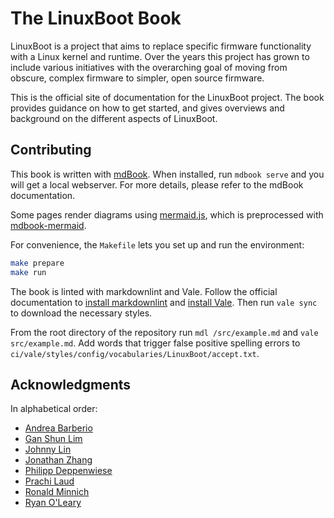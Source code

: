 # The LinuxBoot Book

LinuxBoot is a project that aims to replace specific firmware functionality with
a Linux kernel and runtime. Over the years this project has grown to include
various initiatives with the overarching goal of moving from obscure, complex
firmware to simpler, open source firmware.

This is the official site of documentation for the LinuxBoot project. The book
provides guidance on how to get started, and gives overviews and
background on the different aspects of LinuxBoot.

## Contributing

This book is written with [mdBook](https://github.com/rust-lang/mdBook).
When installed, run `mdbook serve` and you will get a local webserver.
For more details, please refer to the mdBook documentation.

Some pages render diagrams using [mermaid.js](https://mermaid.js.org/), which is
preprocessed with [mdbook-mermaid](https://github.com/badboy/mdbook-mermaid).

For convenience, the `Makefile` lets you set up and run the environment:

```sh
make prepare
make run
```

The book is linted with markdownlint and Vale. Follow the official
documentation to [install
markdownlint](https://github.com/markdownlint/markdownlint?tab=readme-ov-file#installation)
and [install Vale](https://vale.sh/docs/install). Then run `vale sync` to
download the necessary styles.

From the root directory of the repository run `mdl /src/example.md` and `vale
src/example.md`. Add words that trigger false positive spelling errors to
`ci/vale/styles/config/vocabularies/LinuxBoot/accept.txt`.

## Acknowledgments

In alphabetical order:

* [Andrea Barberio](https://github.com/insomniacslk)
* [Gan Shun Lim](https://github.com/ganshun)
* [Johnny Lin](https://github.com/johnnylinwiwynn)
* [Jonathan Zhang](https://github.com/jonzhang-fb)
* [Philipp Deppenwiese](https://github.com/zaolin)
* [Prachi Laud](https://github.com/pallaud)
* [Ronald Minnich](https://github.com/rminnich)
* [Ryan O'Leary](https://github.com/rjoleary)
